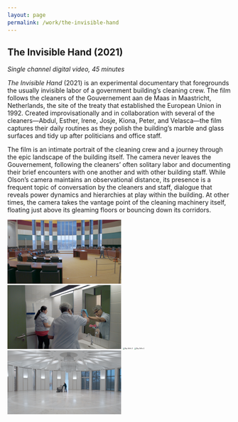 ```yaml
---
layout: page
permalink: /work/the-invisible-hand
---
```


## The Invisible Hand (2021)

*Single channel digital video, 45 minutes*

*The Invisible Hand* (2021) is an experimental documentary  that foregrounds the usually invisible labor of a government building’s  cleaning crew. The film follows the cleaners of the Gouvernement aan de  Maas in Maastricht, Netherlands, the site of the treaty that established the European Union in 1992. Created improvisationally and in  collaboration with several of the cleaners—Abdul, Esther, Irene, Josje,  Kiona, Peter, and Velasca—the film captures their daily routines as they polish the building’s marble and glass surfaces and tidy up after  politicians and office staff. 

The film is an intimate portrait of the cleaning crew and a journey  through the epic landscape of the building itself. The camera never  leaves the Gouvernement, following the cleaners’ often solitary labor  and documenting their brief encounters with one another and with other  building staff. While Olson’s camera maintains an observational  distance, its presence is a frequent topic of conversation by the  cleaners and staff, dialogue that reveals power dynamics and hierarchies at play within the building. At other times, the camera takes the  vantage point of the cleaning machinery itself, floating just above its  gleaming floors or bouncing down its corridors.

<img src="/assets/The Invisible Hand 1.png" alt="Sky Stills 1" style="zoom:25%;" />

<img src="/assets/The Invisible Hand 2.png" alt="Sky Stills 2" style="zoom:25%;" />

<img src="/assets/The Invisible Hand 3.png" alt="Sky Stills 3" style="zoom:25%;" />

<img src="/assets/The Invisible Hand 4.png" alt="Sky Stills 4" style="zoom:25%;" />

<img src="/assets/The Invisible Hand 5.png" alt="Sky Stills 5" style="zoom:25%;" />